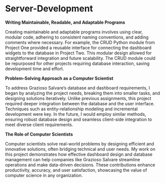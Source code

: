# Server-Development

**Writing Maintainable, Readable, and Adaptable Programs**

Creating maintainable and adaptable programs involves using clear, modular code, adhering to consistent naming conventions, and adding comments where necessary. For example, the CRUD Python module from Project One provided a reusable interface for connecting the dashboard widgets to the database in Project Two. This modular design allowed for straightforward integration and future scalability. The CRUD module could be repurposed for other projects requiring database interaction, saving development time and effort.

**Problem-Solving Approach as a Computer Scientist**

To address Grazioso Salvare’s database and dashboard requirements, I began by analyzing the project needs, breaking them into smaller tasks, and designing solutions iteratively. Unlike previous assignments, this project required deeper integration between the database and the user interface. Techniques such as entity-relationship modeling and incremental development were key. In the future, I would employ similar methods, ensuring robust database design and seamless client-side integration to meet diverse client requirements.

**The Role of Computer Scientists**

Computer scientists solve real-world problems by designing efficient and innovative solutions, often bridging technical and user needs. My work on this project demonstrates how effective dashboard design and database management can help companies like Grazioso Salvare streamline operations and make data-driven decisions. These contributions enhance productivity, accuracy, and user satisfaction, showcasing the value of computer science in any organization.
